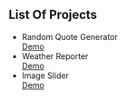<h2>List Of Projects</h2>

<ul>
<li>Random Quote Generator<br/><a href = "https://vinitraj10.github.io/Javascript-mini-projects/Random Quotes/index.html">Demo</a></li>

<li>Weather Reporter<br/><a href = "https://vinitraj10.github.io/Javascript-mini-projects/Weather Report/index.html">Demo</a></li>

<li>Image Slider<br/><a href = "https://vinitraj10.github.io/Javascript-mini-projects/Image Slider/index.html">Demo</a></li>

</ul>
